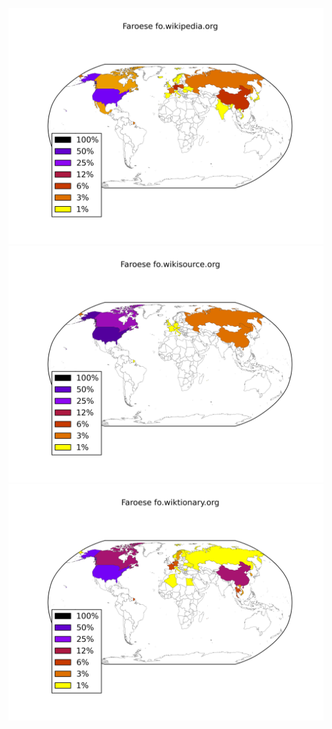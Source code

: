![](images/Faroese-fo.wikipedia.org.png)
![](images/Faroese-fo.wikisource.org.png)
![](images/Faroese-fo.wiktionary.org.png)
